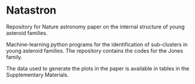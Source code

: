 # Natastron
Repository for Nature astronomy paper on the internal structure of young asteroid families.  

Machine-learning python programs for the identification of sub-clusters in young asteroid families.
The repository contains the codes for the Jones family.

The data used to generate the plots in the paper is available in tables in the Supplementary Materials.

